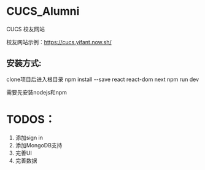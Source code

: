 # CUCS_Alumni
CUCS 校友网站

校友网站示例：https://cucs.yifant.now.sh/


## 安装方式:
clone项目后进入根目录
npm install --save react react-dom next
npm run dev

需要先安装nodejs和npm

# TODOS：
1. 添加sign in
2. 添加MongoDB支持
3. 完善UI
4. 完善数据
